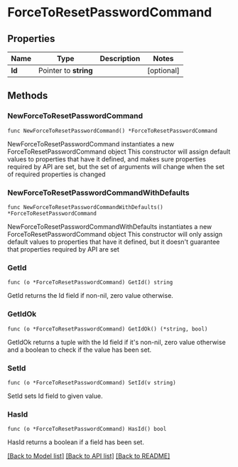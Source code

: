 # ForceToResetPasswordCommand

## Properties

Name | Type | Description | Notes
------------ | ------------- | ------------- | -------------
**Id** | Pointer to **string** |  | [optional] 

## Methods

### NewForceToResetPasswordCommand

`func NewForceToResetPasswordCommand() *ForceToResetPasswordCommand`

NewForceToResetPasswordCommand instantiates a new ForceToResetPasswordCommand object
This constructor will assign default values to properties that have it defined,
and makes sure properties required by API are set, but the set of arguments
will change when the set of required properties is changed

### NewForceToResetPasswordCommandWithDefaults

`func NewForceToResetPasswordCommandWithDefaults() *ForceToResetPasswordCommand`

NewForceToResetPasswordCommandWithDefaults instantiates a new ForceToResetPasswordCommand object
This constructor will only assign default values to properties that have it defined,
but it doesn't guarantee that properties required by API are set

### GetId

`func (o *ForceToResetPasswordCommand) GetId() string`

GetId returns the Id field if non-nil, zero value otherwise.

### GetIdOk

`func (o *ForceToResetPasswordCommand) GetIdOk() (*string, bool)`

GetIdOk returns a tuple with the Id field if it's non-nil, zero value otherwise
and a boolean to check if the value has been set.

### SetId

`func (o *ForceToResetPasswordCommand) SetId(v string)`

SetId sets Id field to given value.

### HasId

`func (o *ForceToResetPasswordCommand) HasId() bool`

HasId returns a boolean if a field has been set.


[[Back to Model list]](../README.md#documentation-for-models) [[Back to API list]](../README.md#documentation-for-api-endpoints) [[Back to README]](../README.md)


